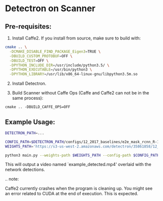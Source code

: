 Detectron on Scanner
====================

Pre-requisites:
---------------

1. Install Caffe2. If you install from source, make sure to build with:

```bash
cmake .. \
  -DCMAKE_DISABLE_FIND_PACKAGE_Eigen3=TRUE \
  -DBUILD_CUSTOM_PROTOBUF=OFF \
  -DBUILD_TEST=OFF \
  -DPYTHON_INCLUDE_DIR=/usr/include/python3.5/ \
  -DPYTHON_EXECUTABLE=/usr/bin/python3 \
  -DPYTHON_LIBRARY=/usr/lib/x86_64-linux-gnu/libpython3.5m.so
```

2. Install Detectron.

3. Build Scanner without Caffe Ops (Caffe and Caffe2 can not be in the same process):

```
cmake .. -DBUILD_CAFFE_OPS=OFF
```

Example Usage:
--------------

```bash
DETECTRON_PATH=...

CONFIG_PATH=$DETECTRON_PATH/configs/12_2017_baselines/e2e_mask_rcnn_R-101-FPN_2x.yaml
WEIGHTS_PATH='https://s3-us-west-2.amazonaws.com/detectron/35861858/12_2017_baselines/e2e_mask_rcnn_R-101-FPN_2x.yaml.02_32_51.SgT4y1cO/output/train/coco_2014_train:coco_2014_valminusminival/generalized_rcnn/model_final.pkl'

python3 main.py --weights-path $WEIGHTS_PATH --config-path $CONFIG_PATH --video-path example.mp4
```

This will output a video named `example_detected.mp4' overlaid with the network
detections.

.. note:

   Caffe2 currently crashes when the program is cleaning up. You might see an
   error related to CUDA at the end of execution. This is expected.
